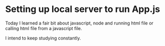 # Setting up local server to run App.js

Today I learned a fair bit about javascript, node and running html file or calling html file from a javascript file.

I intend to keep studying constantly.


